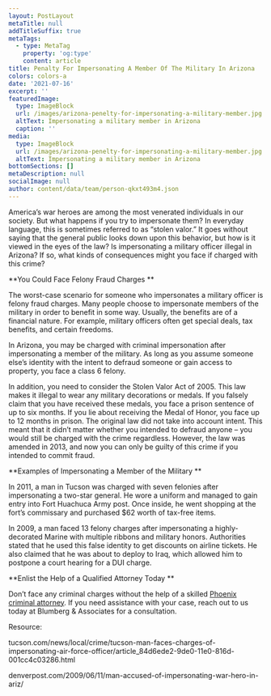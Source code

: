 ```yaml
---
layout: PostLayout
metaTitle: null
addTitleSuffix: true
metaTags:
  - type: MetaTag
    property: 'og:type'
    content: article
title: Penalty For Impersonating A Member Of The Military In Arizona
colors: colors-a
date: '2021-07-16'
excerpt: ''
featuredImage:
  type: ImageBlock
  url: /images/arizona-penelty-for-impersonating-a-military-member.jpg
  altText: Impersonating a military member in Arizona
  caption: ''
media:
  type: ImageBlock
  url: /images/arizona-penelty-for-impersonating-a-military-member.jpg
  altText: Impersonating a military member in Arizona
bottomSections: []
metaDescription: null
socialImage: null
author: content/data/team/person-qkxt493m4.json
---
```


America’s war heroes are among the most venerated individuals in our society. But what happens if you try to impersonate them? In everyday language, this is sometimes referred to as “stolen valor.” It goes without saying that the general public looks down upon this behavior, but how is it viewed in the eyes of the law? Is impersonating a military officer illegal in Arizona? If so, what kinds of consequences might you face if charged with this crime?

**You Could Face Felony Fraud Charges **

The worst-case scenario for someone who impersonates a military officer is felony fraud charges. Many people choose to impersonate members of the military in order to benefit in some way. Usually, the benefits are of a financial nature. For example, military officers often get special deals, tax benefits, and certain freedoms.

In Arizona, you may be charged with criminal impersonation after impersonating a member of the military. As long as you assume someone else’s identity with the intent to defraud someone or gain access to property, you face a class 6 felony.

In addition, you need to consider the Stolen Valor Act of 2005. This law makes it illegal to wear any military decorations or medals. If you falsely claim that you have received these medals, you face a prison sentence of up to six months. If you lie about receiving the Medal of Honor, you face up to 12 months in prison. The original law did not take into account intent. This meant that it didn’t matter whether you intended to defraud anyone – you would still be charged with the crime regardless. However, the law was amended in 2013, and now you can only be guilty of this crime if you intended to commit fraud.

**Examples of Impersonating a Member of the Military **

In 2011, a man in Tucson was charged with seven felonies after impersonating a two-star general. He wore a uniform and managed to gain entry into Fort Huachuca Army post. Once inside, he went shopping at the fort’s commissary and purchased $62 worth of tax-free items.

In 2009, a man faced 13 felony charges after impersonating a highly-decorated Marine with multiple ribbons and military honors. Authorities stated that he used this false identity to get discounts on airline tickets. He also claimed that he was about to deploy to Iraq, which allowed him to postpone a court hearing for a DUI charge.

**Enlist the Help of a Qualified Attorney Today **

Don’t face any criminal charges without the help of a skilled [Phoenix criminal attorney](https://azblumberglaw.com/phoenix-criminal-attorney/). If you need assistance with your case, reach out to us today at Blumberg & Associates for a consultation.

Resource:

tucson.com/news/local/crime/tucson-man-faces-charges-of-impersonating-air-force-officer/article_84d6ede2-9de0-11e0-816d-001cc4c03286.html

denverpost.com/2009/06/11/man-accused-of-impersonating-war-hero-in-ariz/
